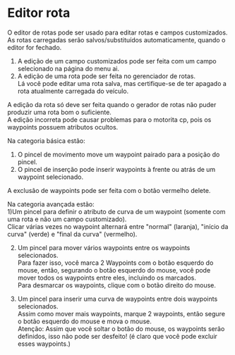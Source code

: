# Editor rota

  
O editor de rotas pode ser usado para editar rotas e campos customizados.  
As rotas carregadas serão salvos/substituídos automaticamente, quando o editor for fechado.  
  
1) A edição de um campo customizados pode ser feita com um campo selecionado na página do menu ai.  
2) A edição de uma rota pode ser feita no gerenciador de rotas.  
    Lá você pode editar uma rota salva, mas certifique-se de ter apagado a rota atualmente carregada do veículo.  
  
A edição da rota só deve ser feita quando o gerador de rotas não puder produzir uma rota bom o suficiente.  
A edição incorreta pode causar problemas para o motorita cp, pois os waypoints possuem atributos ocultos.  


  
Na categoria básica estão:  
1) O pincel de movimento move um waypoint pairado para a posição do pincel.  
2) O pincel de inserção pode inserir waypoints à frente ou atrás de um waypoint selecionado.  
  
A exclusão de waypoints pode ser feita com o botão vermelho delete.  


  
Na categoria avançada estão:  
1)Um pincel para definir o atributo de curva de um waypoint (somente com uma rota e não um campo customizado).  
Clicar várias vezes no waypoint alternará entre "normal" (laranja), "início da curva" (verde) e "final da curva" (vermelho).  
  
2) Um pincel para mover vários waypoints entre os waypoints selecionados.  
Para fazer isso, você marca 2 Waypoints com o botão esquerdo do mouse, então, segurando o botão esquerdo do mouse, você pode mover todos os waypoints entre eles, incluindo os marcados.  
Para desmarcar os waypoints, clique com o botão direito do mouse.  
  
3) Um pincel para inserir uma curva de waypoints entre dois waypoints selecionados.  
Assim como mover mais waypoints, marque 2 waypoints, então segure o botão esquerdo do mouse e mova o mouse.  
Atenção: Assim que você soltar o botão do mouse, os waypoints serão definidos, isso não pode ser desfeito! (é claro que você pode excluir esses waypoints.)  
 

